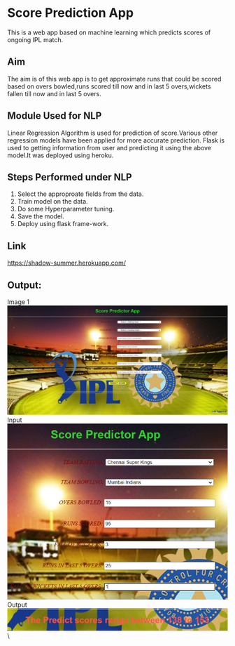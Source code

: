 # Score Prediction App 
This is a web app based on machine learning which predicts scores of ongoing IPL match.

## Aim
The aim is of this web app is to get approximate runs that could be scored based on overs bowled,runs scored till now and in last 5 overs,wickets fallen till now and in last 5 overs.
## Module Used for NLP

Linear Regression Algorithm is used for prediction of score.Various other regression models have been applied for more accurate prediction.
Flask is used to getting information from user and predicting it using the above model.It was deployed using heroku.

## Steps Performed under NLP

1. Select the approproate fields from the data.
2. Train model on the data.
3. Do some Hyperparameter tuning.
4. Save the model.
5. Deploy using flask frame-work.

## Link
https://shadow-summer.herokuapp.com/

## Output:
Image 1\
![](Capture1.PNG)\
Input\
![](Capture2.PNG)\
Output\
![](Capture3.PNG)\
